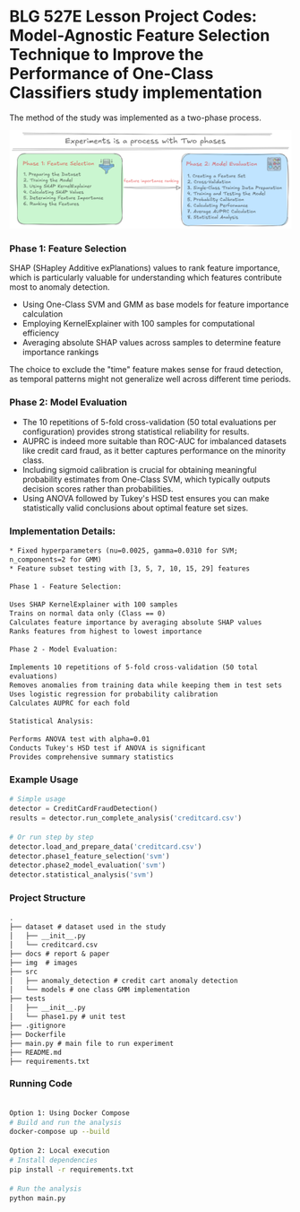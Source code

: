 # BLG 527E Lesson Project Codes: Model-Agnostic Feature Selection Technique to Improve the Performance of One-Class Classifiers study implementation

The method of the study was implemented as a two-phase process.

![method.png](img/method.png)

### Phase 1: Feature Selection
SHAP (SHapley Additive exPlanations) values to rank feature importance, which is particularly valuable for understanding which features contribute most to anomaly detection. 

* Using One-Class SVM and GMM as base models for feature importance calculation
* Employing KernelExplainer with 100 samples for computational efficiency
* Averaging absolute SHAP values across samples to determine feature importance rankings

The choice to exclude the "time" feature makes sense for fraud detection, as temporal patterns might not generalize well across different time periods.

### Phase 2: Model Evaluation
* The 10 repetitions of 5-fold cross-validation (50 total evaluations per configuration) provides strong statistical reliability for results.
* AUPRC is indeed more suitable than ROC-AUC for imbalanced datasets like credit card fraud, as it better captures performance on the minority class.
* Including sigmoid calibration is crucial for obtaining meaningful probability estimates from One-Class SVM, which typically outputs decision scores rather than probabilities.
* Using ANOVA followed by Tukey's HSD test ensures you can make statistically valid conclusions about optimal feature set sizes.

### Implementation Details:
```
* Fixed hyperparameters (nu=0.0025, gamma=0.0310 for SVM; n_components=2 for GMM)
* Feature subset testing with [3, 5, 7, 10, 15, 29] features

Phase 1 - Feature Selection:

Uses SHAP KernelExplainer with 100 samples
Trains on normal data only (Class == 0)
Calculates feature importance by averaging absolute SHAP values
Ranks features from highest to lowest importance

Phase 2 - Model Evaluation:

Implements 10 repetitions of 5-fold cross-validation (50 total evaluations)
Removes anomalies from training data while keeping them in test sets
Uses logistic regression for probability calibration
Calculates AUPRC for each fold

Statistical Analysis:

Performs ANOVA test with alpha=0.01
Conducts Tukey's HSD test if ANOVA is significant
Provides comprehensive summary statistics

```

### Example Usage
``` python
# Simple usage
detector = CreditCardFraudDetection()
results = detector.run_complete_analysis('creditcard.csv')

# Or run step by step
detector.load_and_prepare_data('creditcard.csv')
detector.phase1_feature_selection('svm')
detector.phase2_model_evaluation('svm')
detector.statistical_analysis('svm')
```

### Project Structure
```
.
├── dataset # dataset used in the study
│   ├── __init__.py
│   └── creditcard.csv
├── docs # report & paper
├── img  # images
├── src
│   ├── anomaly_detection # credit cart anomaly detection
│   └── models # one class GMM implementation
├── tests
│   ├── __init__.py
│   └── phase1.py # unit test
├── .gitignore
├── Dockerfile
├── main.py # main file to run experiment
├── README.md
├── requirements.txt
```

### Running Code
``` bash

Option 1: Using Docker Compose 
# Build and run the analysis
docker-compose up --build

Option 2: Local execution
# Install dependencies
pip install -r requirements.txt

# Run the analysis
python main.py
```
